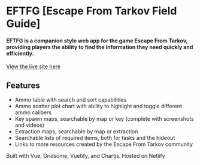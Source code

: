 # EFTFG [Escape From Tarkov Field Guide]

#### EFTFG is a companion style web app for the game Escape From Tarkov, providing players the ability to find the information they need quickly and efficiently.

[View the live site here](https://eftfg.com)

## Features
- Ammo table with search and sort capabilities
- Ammo scatter plot chart with ability to highlight and toggle different ammo calibers
- Key spawn maps, searchable by map or key (complete with screenshots and videos)
- Extraction maps, searchable by map or extraction
- Searchable lists of required items, both for tasks and the hideout
- Links to more resources created by the Escape From Tarkov community

Built with Vue, Gridsome, Vuetify, and Chartjs. Hosted on Netlify
